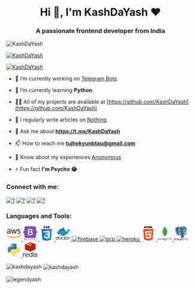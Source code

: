 <h1 align="center">Hi 👋, I'm KashDaYash ❤️</h1>
<h3 align="center">A passionate frontend developer from India</h3>

<p align="left"> <img src="https://komarev.com/ghpvc/?username=kashdayash&label=Profile%20views&color=0e75b6&style=flat" alt="KashDaYash" /> </p>

<p align="left"> <a href="https://github.com/ryo-ma/github-profile-trophy"><img src="https://github-profile-trophy.vercel.app/?username=kashdayash" alt="KashDaYash" /></a> </p>

<p align="left"> <a href="https://twitter.com/?" target="blank"><img src="https://img.shields.io/twitter/follow/??logo=twitter&style=for-the-badge" alt="KashDaYash" /></a> </p>

- 🔭 I’m currently working on [Telegram Bots](https://github.com/KashDaYash)

- 🌱 I’m currently learning **Python**

- 👨‍💻 All of my projects are available at [https://github.com/KashDaYash](https://github.com/KashDaYash)

- 📝 I regularly write articles on [Nothing](Nothing)

- 💬 Ask me about **https://t.me/KashDaYash**

- 📫 How to reach me **tujhekyunbtau@gmail.com**

- 📄 Know about my experiences [Anonymous](Anonymous)

- ⚡ Fun fact **I'm Psycho 😂**

<h3 align="left">Connect with me:</h3>
<p align="left">
<a href="https://twitter.com/?" target="blank"><img align="center" src="https://raw.githubusercontent.com/rahuldkjain/github-profile-readme-generator/master/src/images/icons/Social/twitter.svg" alt="?" height="30" width="40" /></a>
<a href="https://fb.com/?" target="blank"><img align="center" src="https://raw.githubusercontent.com/rahuldkjain/github-profile-readme-generator/master/src/images/icons/Social/facebook.svg" alt="?" height="30" width="40" /></a>
<a href="https://instagram.com/?" target="blank"><img align="center" src="https://raw.githubusercontent.com/rahuldkjain/github-profile-readme-generator/master/src/images/icons/Social/instagram.svg" alt="?" height="30" width="40" /></a>
<a href="https://www.youtube.com/c/?" target="blank"><img align="center" src="https://raw.githubusercontent.com/rahuldkjain/github-profile-readme-generator/master/src/images/icons/Social/youtube.svg" alt="?" height="30" width="40" /></a>
</p>

<h3 align="left">Languages and Tools:</h3>
<p align="left"> <a href="https://aws.amazon.com" target="_blank" rel="noreferrer"> <img src="https://raw.githubusercontent.com/devicons/devicon/master/icons/amazonwebservices/amazonwebservices-original-wordmark.svg" alt="aws" width="40" height="40"/> </a> <a href="https://getbootstrap.com" target="_blank" rel="noreferrer"> <img src="https://raw.githubusercontent.com/devicons/devicon/master/icons/bootstrap/bootstrap-plain-wordmark.svg" alt="bootstrap" width="40" height="40"/> </a> <a href="https://www.w3schools.com/css/" target="_blank" rel="noreferrer"> <img src="https://raw.githubusercontent.com/devicons/devicon/master/icons/css3/css3-original-wordmark.svg" alt="css3" width="40" height="40"/> </a> <a href="https://www.docker.com/" target="_blank" rel="noreferrer"> <img src="https://raw.githubusercontent.com/devicons/devicon/master/icons/docker/docker-original-wordmark.svg" alt="docker" width="40" height="40"/> </a> <a href="https://firebase.google.com/" target="_blank" rel="noreferrer"> <img src="https://www.vectorlogo.zone/logos/firebase/firebase-icon.svg" alt="firebase" width="40" height="40"/> </a> <a href="https://cloud.google.com" target="_blank" rel="noreferrer"> <img src="https://www.vectorlogo.zone/logos/google_cloud/google_cloud-icon.svg" alt="gcp" width="40" height="40"/> </a> <a href="https://heroku.com" target="_blank" rel="noreferrer"> <img src="https://www.vectorlogo.zone/logos/heroku/heroku-icon.svg" alt="heroku" width="40" height="40"/> </a> <a href="https://www.w3.org/html/" target="_blank" rel="noreferrer"> <img src="https://raw.githubusercontent.com/devicons/devicon/master/icons/html5/html5-original-wordmark.svg" alt="html5" width="40" height="40"/> </a> <a href="https://www.mongodb.com/" target="_blank" rel="noreferrer"> <img src="https://raw.githubusercontent.com/devicons/devicon/master/icons/mongodb/mongodb-original-wordmark.svg" alt="mongodb" width="40" height="40"/> </a> <a href="https://www.postgresql.org" target="_blank" rel="noreferrer"> <img src="https://raw.githubusercontent.com/devicons/devicon/master/icons/postgresql/postgresql-original-wordmark.svg" alt="postgresql" width="40" height="40"/> </a> <a href="https://www.python.org" target="_blank" rel="noreferrer"> <img src="https://raw.githubusercontent.com/devicons/devicon/master/icons/python/python-original.svg" alt="python" width="40" height="40"/> </a> <a href="https://redis.io" target="_blank" rel="noreferrer"> <img src="https://raw.githubusercontent.com/devicons/devicon/master/icons/redis/redis-original-wordmark.svg" alt="redis" width="40" height="40"/> </a> </p>

<p><img align="left" src="https://github-readme-stats.vercel.app/api/top-langs?username=kashdayash&show_icons=true&locale=en&layout=compact" alt="kashdayash" /></p>

<p>&nbsp;<img align="center" src="https://github-readme-stats.vercel.app/api?username=kashdayash&show_icons=true&locale=en" alt="kashdayash" /></p>

<p><img align="center" src="https://github-readme-streak-stats.herokuapp.com/?user=kashdayash&" alt="legendyash" /></p>
